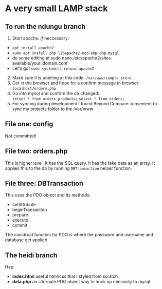 # A very small LAMP stack

## To run the ndungu branch 

1. Start apache. *If* neccessary:
- `apt install apache2`
- `sudo apt install php libapache2-mod-php php-mysql`
- do some editing at sudo nano /etc/apache2/sites-available/your_domain.conf
- Let's go! `sudo systemctl reload apache2`
2. Make sure it is pointing at this code. `/var/www/sample_store`  
3.  Get in the browser and hope for a confirm message in browser: `localhost/orders.php`
4.  Go into mysql and confirm the db changed:  
`select * from orders_products;`
`select * from orders;`
4. For syncing during development I found Beyond Compare convenient to sync my projects folder to the /var/www

## File one: config

Not committed!

## File two: orders.php
 
This is higher level.  It has the SQL query.  It has the fake data as an array. It applies this to the db by running `DBTransaction` helper function.

## File three: DBTransaction

This uses the PDO object and its methods:  
* setAttribute
* beginTransaction
* prepare
* execute
* commit

The construct function for PDO is where the password and username and database get applied.

## The heidi branch 

Has:
* __index.html__ useful html/css that I styled from scratch
* __data.php__ an alternate PDO object way to hook up minimally to mysql


